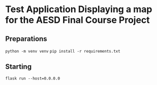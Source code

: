 # Test Application Displaying a map for the AESD Final Course Project

## Preparations
```python -m venv venv```
```pip install -r requirements.txt```

## Starting 
```flask run --host=0.0.0.0```
